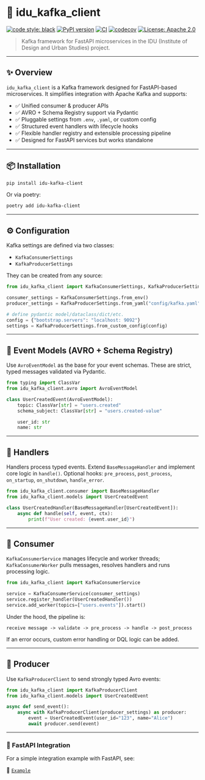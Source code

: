# 🦉 idu_kafka_client

[![code style: black](https://img.shields.io/badge/code%20style-black-000000.svg)](https://github.com/psf/black)
[![PyPI version](https://badge.fury.io/py/idu-kafka-client.svg)](https://pypi.org/project/idu-kafka-client/)
[![CI](https://github.com/Jesusya-26/idu_kafka_client/actions/workflows/ci.yml/badge.svg)](https://github.com/your-org/idu_kafka_client/actions)
[![codecov](https://codecov.io/gh/Jesusya-26/idu_kafka_client/branch/main/graph/badge.svg)](https://codecov.io/gh/your-org/idu_kafka_client)
[![License: Apache 2.0](https://img.shields.io/badge/License-Apache%202.0-blue.svg)](./LICENSE)

> Kafka framework for FastAPI microservices in the IDU (Institute of Design and Urban Studies) project.

---

## ✨ Overview

`idu_kafka_client` is a Kafka framework designed for FastAPI-based microservices. It simplifies integration with Apache Kafka and supports:

- ✅ Unified consumer & producer APIs
- ✅ AVRO + Schema Registry support via Pydantic
- ✅ Pluggable settings from `.env`, `.yaml`, or custom config
- ✅ Structured event handlers with lifecycle hooks
- ✅ Flexible handler registry and extensible processing pipeline
- ✅ Designed for FastAPI services but works standalone

---

## 📦 Installation

```bash
pip install idu-kafka-client
```

Or via poetry:

```bash
poetry add idu-kafka-client
```

---

## ⚙️ Configuration

Kafka settings are defined via two classes:

- `KafkaConsumerSettings`
- `KafkaProducerSettings`

They can be created from any source:

```python
from idu_kafka_client import KafkaConsumerSettings, KafkaProducerSettings

consumer_settings = KafkaConsumerSettings.from_env()
producer_settings = KafkaProducerSettings.from_yaml("config/kafka.yaml")

# define pydantic model/dataclass/dict/etc.
config = {"bootstrap.servers": "localhost: 9092"}
settings = KafkaProducerSettings.from_custom_config(config)
```

---

## 📡 Event Models (AVRO + Schema Registry)

Use `AvroEventModel` as the base for your event schemas. These are strict, typed messages validated via Pydantic.

```python
from typing import ClassVar
from idu_kafka_client.avro import AvroEventModel

class UserCreatedEvent(AvroEventModel):
    topic: ClassVar[str] = "users.created"
    schema_subject: ClassVar[str] = "users.created-value"

    user_id: str
    name: str
```

---

## 🧠 Handlers

Handlers process typed events. Extend `BaseMessageHandler` and implement core logic in `handle()`. Optional hooks: `pre_process`, `post_process`, `on_startup`, `on_shutdown`, `handle_error`.

```python
from idu_kafka_client.consumer import BaseMessageHandler
from idu_kafka_client.models import UserCreatedEvent

class UserCreatedHandler(BaseMessageHandler[UserCreatedEvent]):
    async def handle(self, event, ctx):
        print(f"User created: {event.user_id}")
```

---

## 🔄 Consumer

`KafkaConsumerService` manages lifecycle and worker threads; `KafkaConsumerWorker` pulls messages, resolves handlers and runs processing logic.

```python
from idu_kafka_client import KafkaConsumerService

service = KafkaConsumerService(consumer_settings)
service.register_handler(UserCreatedHandler())
service.add_worker(topics=["users.events"]).start()
```

Under the hood, the pipeline is:

```text
receive message -> validate -> pre_process -> handle -> post_process
```

If an error occurs, custom error handling or DQL logic can be added.

---

## 🚀 Producer

Use `KafkaProducerClient` to send strongly typed Avro events:

```python
from idu_kafka_client import KafkaProducerClient
from idu_kafka_client.models import UserCreatedEvent

async def send_event():
    async with KafkaProducerClient(producer_settings) as producer:
        event = UserCreatedEvent(user_id="123", name="Alice")
        await producer.send(event)
```

---

### 🧩 FastAPI Integration

For a simple integration example with FastAPI, see:

📄 [`Example`](examples/app/)
